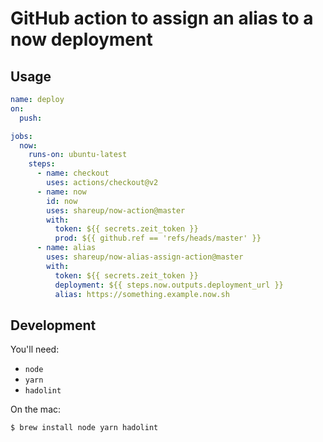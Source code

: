 # GitHub action to assign an alias to a now deployment

## Usage

```yml
name: deploy
on:
  push:

jobs:
  now:
    runs-on: ubuntu-latest
    steps:
      - name: checkout
        uses: actions/checkout@v2
      - name: now
        id: now
        uses: shareup/now-action@master
        with:
          token: ${{ secrets.zeit_token }}
          prod: ${{ github.ref == 'refs/heads/master' }}
      - name: alias
        uses: shareup/now-alias-assign-action@master
        with:
          token: ${{ secrets.zeit_token }}
          deployment: ${{ steps.now.outputs.deployment_url }}
          alias: https://something.example.now.sh
```

## Development

You'll need:

* `node`
* `yarn`
* `hadolint`

On the mac:

```sh
$ brew install node yarn hadolint
```
